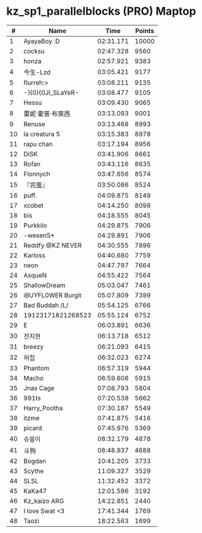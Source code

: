 # kz_sp1_parallelblocks (PRO) Maptop

|  # | Name | Time | Points |
|-------------- | -------------- | -------------- | -------------- | 
| 1 | AyayaBoy :D | 02:31.171 | 10000 | 
| 2 | cocksu | 02:47.328 | 9560 | 
| 3 | honza | 02:57.921 | 9383 | 
| 4 | 今生-Lzd | 03:05.421 | 9177 | 
| 5 | flurreh:> | 03:08.211 | 9135 | 
| 6 | -}{0}{0JI_SLaYeR- | 03:08.477 | 9105 | 
| 7 | Hessu | 03:09.430 | 9065 | 
| 8 | 蕾妮·霍普·布萊西 | 03:13.093 | 9001 | 
| 9 | Renuse | 03:13.468 | 8993 | 
| 10 | la creatura 5 | 03:15.383 | 8978 | 
| 11 | rapu chan | 03:17.194 | 8956 | 
| 12 | DiSK | 03:41.906 | 8661 | 
| 13 | Rofan | 03:43.116 | 8635 | 
| 14 | Flonnych | 03:47.656 | 8574 | 
| 15 | 『完蛋』 | 03:50.086 | 8524 | 
| 16 | puff. | 04:09.875 | 8149 | 
| 17 | xcobet | 04:14.250 | 8098 | 
| 18 | bis | 04:18.555 | 8045 | 
| 19 | Purkkilo | 04:29.875 | 7906 | 
| 20 | -wesenS* | 04:29.891 | 7906 | 
| 21 | Reddfy @KZ NEVER | 04:30.555 | 7896 | 
| 22 | Karloss | 04:40.680 | 7759 | 
| 23 | neon | 04:47.797 | 7664 | 
| 24 | 󠀡󠀡⁧⁧AsqueN | 04:55.422 | 7564 | 
| 25 | ShallowDream | 05:03.047 | 7461 | 
| 26 | iBUYFL0WER Burgit | 05:07.809 | 7399 | 
| 27 | Bad Buddah /L/ | 05:54.125 | 6766 | 
| 28 | 19123171821268523 | 05:55.124 | 6752 | 
| 29 | E | 06:03.891 | 6636 | 
| 30 | 전지현 | 06:13.718 | 6512 | 
| 31 | breezy | 06:21.093 | 6415 | 
| 32 | 허접 | 06:32.023 | 6274 | 
| 33 | Phantom | 06:57.319 | 5944 | 
| 34 | Macho | 06:59.608 | 5915 | 
| 35 | Jnas Cage | 07:08.793 | 5804 | 
| 36 | 991ts | 07:20.538 | 5662 | 
| 37 | Harry_Pootha | 07:30.187 | 5549 | 
| 38 | itzme | 07:41.875 | 5416 | 
| 39 | picard | 07:45.976 | 5369 | 
| 40 | 슈붐이 | 08:32.179 | 4878 | 
| 41 | 斗狗 | 08:48.937 | 4688 | 
| 42 | Bogdan | 10:41.205 | 3733 | 
| 43 | Scythe | 11:09.327 | 3529 | 
| 44 | SLSL | 11:32.452 | 3372 | 
| 45 | KaKa47 | 12:01.586 | 3192 | 
| 46 | Kz_kaizo ARG | 14:22.851 | 2440 | 
| 47 | I love Swat <3 | 17:41.344 | 1769 | 
| 48 | Taozi | 18:22.563 | 1699 | 

